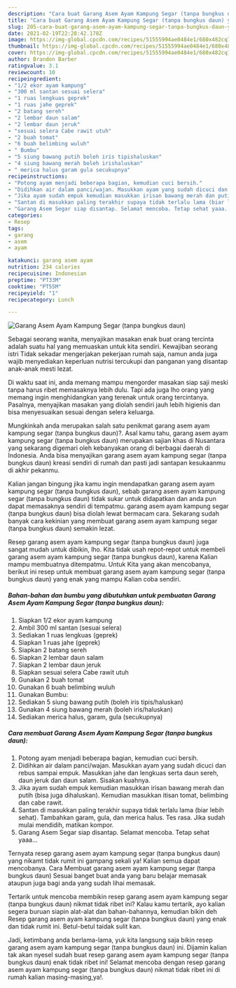 ```yaml
---
description: "Cara buat Garang Asem Ayam Kampung Segar (tanpa bungkus daun) yang nikmat Untuk Jualan"
title: "Cara buat Garang Asem Ayam Kampung Segar (tanpa bungkus daun) yang nikmat Untuk Jualan"
slug: 205-cara-buat-garang-asem-ayam-kampung-segar-tanpa-bungkus-daun-yang-nikmat-untuk-jualan
date: 2021-02-19T22:28:42.178Z
image: https://img-global.cpcdn.com/recipes/51555994ae0484e1/680x482cq70/garang-asem-ayam-kampung-segar-tanpa-bungkus-daun-foto-resep-utama.jpg
thumbnail: https://img-global.cpcdn.com/recipes/51555994ae0484e1/680x482cq70/garang-asem-ayam-kampung-segar-tanpa-bungkus-daun-foto-resep-utama.jpg
cover: https://img-global.cpcdn.com/recipes/51555994ae0484e1/680x482cq70/garang-asem-ayam-kampung-segar-tanpa-bungkus-daun-foto-resep-utama.jpg
author: Brandon Barber
ratingvalue: 3.1
reviewcount: 10
recipeingredient:
- "1/2 ekor ayam kampung"
- "300 ml santan sesuai selera"
- "1 ruas lengkuas geprek"
- "1 ruas jahe geprek"
- "2 batang sereh"
- "2 lembar daun salam"
- "2 lembar daun jeruk"
- "sesuai selera Cabe rawit utuh"
- "2 buah tomat"
- "6 buah belimbing wuluh"
- " Bumbu"
- "5 siung bawang putih boleh iris tipishaluskan"
- "4 siung bawang merah boleh irishaluskan"
- " merica halus garam gula secukupnya"
recipeinstructions:
- "Potong ayam menjadi beberapa bagian, kemudian cuci bersih."
- "Didihkan air dalam panci/wajan. Masukkan ayam yang sudah dicuci dan rebus sampai empuk. Masukkan jahe dan lengkuas serta daun sereh, daun jeruk dan daun salam. Sisakan kuahnya."
- "Jika ayam sudah empuk kemudian masukkan irisan bawang merah dan putih (bisa juga dihaluskan). Kemudian masukkan itisan tomat, belimbing dan cabe rawit."
- "Santan di masukkan paling terakhir supaya tidak terlalu lama (biar lebih sehat). Tambahkan garam, gula, dan merica halus. Tes rasa. Jika sudah mulai mendidih, matikan kompor."
- "Garang Asem Segar siap disantap. Selamat mencoba. Tetap sehat yaaa..."
categories:
- Resep
tags:
- garang
- asem
- ayam

katakunci: garang asem ayam 
nutrition: 234 calories
recipecuisine: Indonesian
preptime: "PT33M"
cooktime: "PT55M"
recipeyield: "1"
recipecategory: Lunch

---
```



![Garang Asem Ayam Kampung Segar (tanpa bungkus daun)](https://img-global.cpcdn.com/recipes/51555994ae0484e1/680x482cq70/garang-asem-ayam-kampung-segar-tanpa-bungkus-daun-foto-resep-utama.jpg)

Sebagai seorang wanita, menyajikan masakan enak buat orang tercinta adalah suatu hal yang memuaskan untuk kita sendiri. Kewajiban seorang istri Tidak sekadar mengerjakan pekerjaan rumah saja, namun anda juga wajib menyediakan keperluan nutrisi tercukupi dan panganan yang disantap anak-anak mesti lezat.

Di waktu  saat ini, anda memang mampu mengorder masakan siap saji meski tanpa harus ribet memasaknya lebih dulu. Tapi ada juga lho orang yang memang ingin menghidangkan yang terenak untuk orang tercintanya. Pasalnya, menyajikan masakan yang diolah sendiri jauh lebih higienis dan bisa menyesuaikan sesuai dengan selera keluarga. 



Mungkinkah anda merupakan salah satu penikmat garang asem ayam kampung segar (tanpa bungkus daun)?. Asal kamu tahu, garang asem ayam kampung segar (tanpa bungkus daun) merupakan sajian khas di Nusantara yang sekarang digemari oleh kebanyakan orang di berbagai daerah di Indonesia. Anda bisa menyajikan garang asem ayam kampung segar (tanpa bungkus daun) kreasi sendiri di rumah dan pasti jadi santapan kesukaanmu di akhir pekanmu.

Kalian jangan bingung jika kamu ingin mendapatkan garang asem ayam kampung segar (tanpa bungkus daun), sebab garang asem ayam kampung segar (tanpa bungkus daun) tidak sukar untuk didapatkan dan anda pun dapat memasaknya sendiri di tempatmu. garang asem ayam kampung segar (tanpa bungkus daun) bisa diolah lewat bermacam cara. Sekarang sudah banyak cara kekinian yang membuat garang asem ayam kampung segar (tanpa bungkus daun) semakin lezat.

Resep garang asem ayam kampung segar (tanpa bungkus daun) juga sangat mudah untuk dibikin, lho. Kita tidak usah repot-repot untuk membeli garang asem ayam kampung segar (tanpa bungkus daun), karena Kalian mampu membuatnya ditempatmu. Untuk Kita yang akan mencobanya, berikut ini resep untuk membuat garang asem ayam kampung segar (tanpa bungkus daun) yang enak yang mampu Kalian coba sendiri.

<!--inarticleads1-->

##### Bahan-bahan dan bumbu yang dibutuhkan untuk pembuatan Garang Asem Ayam Kampung Segar (tanpa bungkus daun):

1. Siapkan 1/2 ekor ayam kampung
1. Ambil 300 ml santan (sesuai selera)
1. Sediakan 1 ruas lengkuas (geprek)
1. Siapkan 1 ruas jahe (geprek)
1. Siapkan 2 batang sereh
1. Siapkan 2 lembar daun salam
1. Siapkan 2 lembar daun jeruk
1. Siapkan sesuai selera Cabe rawit utuh
1. Gunakan 2 buah tomat
1. Gunakan 6 buah belimbing wuluh
1. Gunakan  Bumbu:
1. Sediakan 5 siung bawang putih (boleh iris tipis/haluskan)
1. Gunakan 4 siung bawang merah (boleh iris/haluskan)
1. Sediakan  merica halus, garam, gula (secukupnya)




<!--inarticleads2-->

##### Cara membuat Garang Asem Ayam Kampung Segar (tanpa bungkus daun):

1. Potong ayam menjadi beberapa bagian, kemudian cuci bersih.
1. Didihkan air dalam panci/wajan. Masukkan ayam yang sudah dicuci dan rebus sampai empuk. Masukkan jahe dan lengkuas serta daun sereh, daun jeruk dan daun salam. Sisakan kuahnya.
1. Jika ayam sudah empuk kemudian masukkan irisan bawang merah dan putih (bisa juga dihaluskan). Kemudian masukkan itisan tomat, belimbing dan cabe rawit.
1. Santan di masukkan paling terakhir supaya tidak terlalu lama (biar lebih sehat). Tambahkan garam, gula, dan merica halus. Tes rasa. Jika sudah mulai mendidih, matikan kompor.
1. Garang Asem Segar siap disantap. Selamat mencoba. Tetap sehat yaaa...




Ternyata resep garang asem ayam kampung segar (tanpa bungkus daun) yang nikamt tidak rumit ini gampang sekali ya! Kalian semua dapat mencobanya. Cara Membuat garang asem ayam kampung segar (tanpa bungkus daun) Sesuai banget buat anda yang baru belajar memasak ataupun juga bagi anda yang sudah lihai memasak.

Tertarik untuk mencoba membikin resep garang asem ayam kampung segar (tanpa bungkus daun) nikmat tidak ribet ini? Kalau kamu tertarik, ayo kalian segera buruan siapin alat-alat dan bahan-bahannya, kemudian bikin deh Resep garang asem ayam kampung segar (tanpa bungkus daun) yang enak dan tidak rumit ini. Betul-betul taidak sulit kan. 

Jadi, ketimbang anda berlama-lama, yuk kita langsung saja bikin resep garang asem ayam kampung segar (tanpa bungkus daun) ini. Dijamin kalian tak akan nyesel sudah buat resep garang asem ayam kampung segar (tanpa bungkus daun) enak tidak ribet ini! Selamat mencoba dengan resep garang asem ayam kampung segar (tanpa bungkus daun) nikmat tidak ribet ini di rumah kalian masing-masing,ya!.

